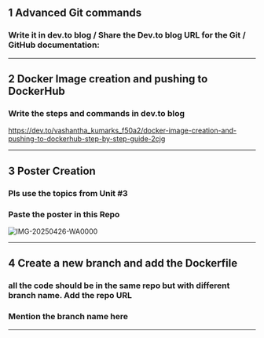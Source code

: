## 1 Advanced Git commands 
###  Write it in dev.to blog / Share the Dev.to blog URL for the Git / GitHub documentation:

-----
## 2 Docker Image creation and pushing to DockerHub

###  Write the steps and commands in dev.to blog
https://dev.to/vashantha_kumarks_f50a2/docker-image-creation-and-pushing-to-dockerhub-step-by-step-guide-2cjg

-----
## 3 Poster Creation
###  Pls use the topics from Unit #3
###  Paste the poster in this Repo
![IMG-20250426-WA0000](https://github.com/user-attachments/assets/39417c7d-1c08-45f3-a152-c86a3dccf885)

-----
## 4 Create a new branch and add the Dockerfile
###  all the code should be in the same repo but with different branch name. Add the repo URL
###  Mention the branch name here

-----
